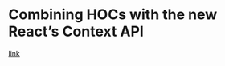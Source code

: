 # Combining HOCs with the new React’s Context API

[link](https://itnext.io/combining-hocs-with-the-new-reacts-context-api-9d3617dccf0b)